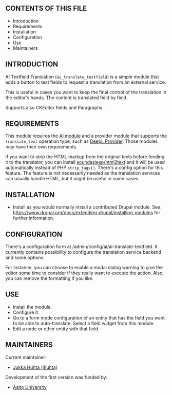 CONTENTS OF THIS FILE
---------------------

 * Introduction
 * Requirements
 * Installation
 * Configuration
 * Use
 * Maintainers


INTRODUCTION
------------

AI Textfield Translation (`ai_translate_textfield`) is a simple module that
adds a button to text fields to request a translation from an external
service.

This is useful in cases you want to keep the final control of the translation
in the editor's hands. The content is translated field by field.

Supports also CKEditor fields and Paragraphs.


REQUIREMENTS
------------

This module requires the [AI module](https://www.drupal.org/project/ai) and a provider
module that supports the `translate_text` operation type, such as
[DeepL Provider](https://www.drupal.org/project/ai_provider_deepl). Those modules may
have their own requirements.

If you want to strip the HTML markup from the original texts before feeding
it to the translator, you can install
[soundasleep/html2text](https://www.github.com/soundasleep/html2text) and it
will be used automatically instead of PHP `strip_tags()`. There's a config option
for this feature. The feature is not necessarily needed as the translation
services can usually handle HTML, but it might be useful in some cases.


INSTALLATION
------------

 * Install as you would normally install a contributed Drupal module. See:
   https://www.drupal.org/docs/extending-drupal/installing-modules
   for further information.


CONFIGURATION
-------------

There's a configuration form at /admin/config/ai/ai-translate-textfield. It
currently contains possibility to configure the translation service
backend and some options.

For instance, you can choose to enable a modal dialog warning to give
the editor some time to consider if they really want to execute the action.
Also, you can remove the formatting if you like.


USE
---

* Install the module.
* Configure it.
* Go to a form mode configuration of an entity that has the field you want
to be able to auto-translate. Select a field widget from this module.
* Edit a node or other entity with that field.


MAINTAINERS
-----------

Current maintainer:

 * [Jukka Huhta (jhuhta)](https://www.drupal.org/u/jhuhta)

Development of the first version was funded by:

 * [Aalto University](https://www.aalto.fi/en)

